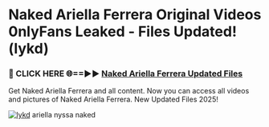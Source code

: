 # Naked Ariella Ferrera Original Videos 0nlyFans Leaked - Files Updated! (lykd)

<h3>🔴 CLICK HERE 🌐==►► <a href="https://tinyurl.com/up5wt9bj" rel="nofollow">Naked Ariella Ferrera Updated Files</a></h3>

Get Naked Ariella Ferrera and all content. Now you can access all videos and pictures of Naked Ariella Ferrera. New Updated Files 2025!

[![lykd](https://i.imgur.com/ABiUzMV.gif)](https://tinyurl.com/up5wt9bj)
ariella nyssa naked